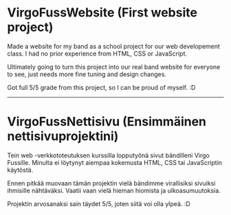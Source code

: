 # VirgoFussWebsite (First website project)

Made a website for my band as a school project for our web developement class.
I had no prior experience from HTML, CSS or JavaScript.

Ultimately going to turn this project into our real band website for everyone to see, just needs more fine tuning and design changes.

Got full 5/5 grade from this project, so I can be proud of myself. :D

-------------------------------------------------------------------------------

# VirgoFussNettisivu (Ensimmäinen nettisivuprojektini)

Tein web -verkkototeutuksen kurssilla lopputyönä sivut bändilleni Virgo Fussille.
Minulta ei löytynyt aiempaa kokemusta HTML, CSS tai JavaScriptin käytöstä.

Ennen pitkää muovaan tämän projektin vielä bändimme virallisiksi sivuiksi ihmisille nähtäväksi.
Vaatii vaan vielä hieman hiomista ja ulkoasumuutoksia.

Projektin arvosanaksi sain täydet 5/5, joten siitä voi olla ylpeä. :D
